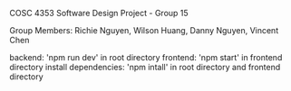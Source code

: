 COSC 4353 Software Design Project - Group 15

Group Members:
Richie Nguyen,
Wilson Huang,
Danny Nguyen,
Vincent Chen

backend: 'npm run dev' in root directory
frontend: 'npm start' in frontend directory
install dependencies: 'npm intall' in root directory and frontend directory

